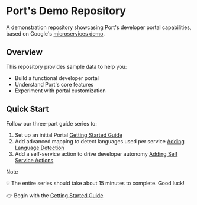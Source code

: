 # Port's Demo Repository

A demonstration repository showcasing Port's developer portal capabilities, based on Google's [microservices demo](https://github.com/GoogleCloudPlatform/microservices-demo).

## Overview

This repository provides sample data to help you:

- Build a functional developer portal
- Understand Port's core features
- Experiment with portal customization

## Quick Start

Follow our three-part guide series to:

1. Set up an initial Portal [Getting Started Guide](GETTING-STARTED.md)
2. Add advanced mapping to detect languages used per service [Adding Language Detection](ADDING-LANGUAGE.md)
3. Add a self-service action to drive developer autonomy [Adding Self Service Actions](SELF-SERVICE-ACTIONS.md)

> [!NOTE]  
> 💡 The entire series should take about 15 minutes to complete. Good luck!

👉 Begin with the [Getting Started Guide](GETTING-STARTED.md)
